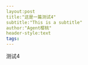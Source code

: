 ```yaml
---
layout:post
title:"这是一篇测试4"
subtitle:"This is a subtitle"
author:"Agent樱桃"
header-style:text
tags:
---
```

测试4
